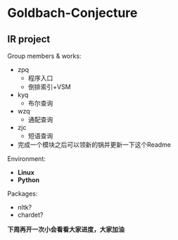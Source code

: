 # Goldbach-Conjecture
## IR project

Group members & works: 
* zpq
  *  程序入口
  *  倒排索引+VSM
* kyq
  * 布尔查询
* wzq
  * 通配查询
* zjc
  * 短语查询
* 完成一个模块之后可以领新的锅并更新一下这个Readme

Environment: 
* **Linux**
* **Python**

Packages: 
* nltk?
* chardet?

**下周再开一次小会看看大家进度，大家加油**
